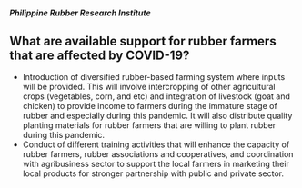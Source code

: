 ##### Philippine Rubber Research Institute

## What are available support for rubber farmers that are affected by COVID-19?


 - Introduction of diversified rubber-based farming system where inputs will be provided. This will involve intercropping of other agricultural crops (vegetables, corn, and etc) and integration of livestock (goat and chicken) to provide income to farmers during the immature stage of rubber and especially during this pandemic. It will also distribute quality planting materials for rubber farmers that are willing to plant rubber during this pandemic.
 - Conduct of different training activities that will enhance the capacity of rubber farmers, rubber associations and cooperatives, and coordination with agribusiness sector to support the local farmers in marketing their local products for stronger partnership with public and private sector.
